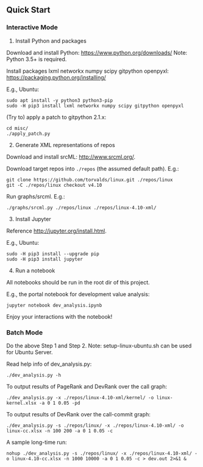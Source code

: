
## Quick Start

### Interactive Mode

1. Install Python and packages

Download and install Python: <https://www.python.org/downloads/>
Note: Python 3.5+ is required.

Install packages lxml networkx numpy scipy gitpython openpyxl: <https://packaging.python.org/installing/>

E.g., Ubuntu:
```
sudo apt install -y python3 python3-pip
sudo -H pip3 install lxml networkx numpy scipy gitpython openpyxl
```

(Try to) apply a patch to gitpython 2.1.x:
```
cd misc/
./apply_patch.py
```

2. Generate XML representations of repos

Download and install srcML: <http://www.srcml.org/>.

Download target repos into `./repos` (the assumed default path).
E.g.:
```
git clone https://github.com/torvalds/linux.git ./repos/linux
git -C ./repos/linux checkout v4.10
```

Run graphs/srcml. E.g.:
```
./graphs/srcml.py ./repos/linux ./repos/linux-4.10-xml/
```

3. Install Jupyter

Reference <http://jupyter.org/install.html>.

E.g., Ubuntu:
```
sudo -H pip3 install --upgrade pip
sudo -H pip3 install jupyter
```

4. Run a notebook

All notebooks should be run in the root dir of this project.

E.g., the portal notebook for development value analysis:
```
jupyter notebook dev_analysis.ipynb
```

Enjoy your interactions with the notebook!

### Batch Mode

Do the above Step 1 and Step 2.
Note: setup-linux-ubuntu.sh can be used for Ubuntu Server.

Read help info of dev_analysis.py:
```
./dev_analysis.py -h
```

To output results of PageRank and DevRank over the call graph:
```
./dev_analysis.py -x ./repos/linux-4.10-xml/kernel/ -o linux-kernel.xlsx -a 0 1 0.05 -pd
```

To output results of DevRank over the call-commit graph:
```
./dev_analysis.py -s ./repos/linux/ -x ./repos/linux-4.10-xml/ -o linux-cc.xlsx -n 100 200 -a 0 1 0.05 -c
```

A sample long-time run:
```
nohup ./dev_analysis.py -s ./repos/linux/ -x ./repos/linux-4.10-xml/ -o linux-4.10-cc.xlsx -n 1000 10000 -a 0 1 0.05 -c > dev.out 2>&1 &
```
